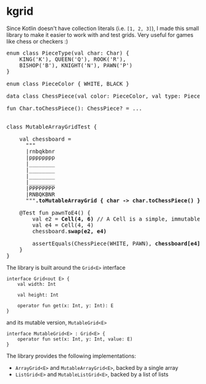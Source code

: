 # kgrid

Since Kotlin doesn't have collection literals (i.e. `[1, 2, 3]`), I made this small library to make it easier to work with
and test grids. Very useful for games like chess or checkers :)

<pre>
enum class PieceType(val char: Char) {
    KING('K'), QUEEN('Q'), ROOK('R'),
    BISHOP('B'), KNIGHT('N'), PAWN('P')
}

enum class PieceColor { WHITE, BLACK }

data class ChessPiece(val color: PieceColor, val type: PieceType)

fun Char.toChessPiece(): ChessPiece? = ...


class MutableArrayGridTest {

    val chessboard =
      """
      |rnbqkbnr
      |pppppppp
      |________
      |________
      |________
      |________
      |PPPPPPPP
      |RNBQKBNR
      """<b>.toMutableArrayGrid { char -> char.toChessPiece() }</b>

    @Test fun pawnToE4() {
        val e2 = <b>Cell(4, 6)</b> // A Cell is a simple, immutable data class that holds XY coordinates
        val e4 = Cell(4, 4)
        chessboard.<b>swap(e2, e4)</b>

        assertEquals(ChessPiece(WHITE, PAWN), <b>chessboard[e4]</b>)
    }
}
</pre>

The library is built around the `Grid<E>` interface
```
interface Grid<out E> {
    val width: Int

    val height: Int

    operator fun get(x: Int, y: Int): E
}
```
and its mutable version,  `MutableGrid<E>`
```
interface MutableGrid<E> : Grid<E> {
    operator fun set(x: Int, y: Int, value: E)
}
```

The library provides the following implementations:
* `ArrayGrid<E>` and `MutableArrayGrid<E>`, backed by a single array
* `ListGrid<E>` and `MutableListGrid<E>`, backed by a list of lists
